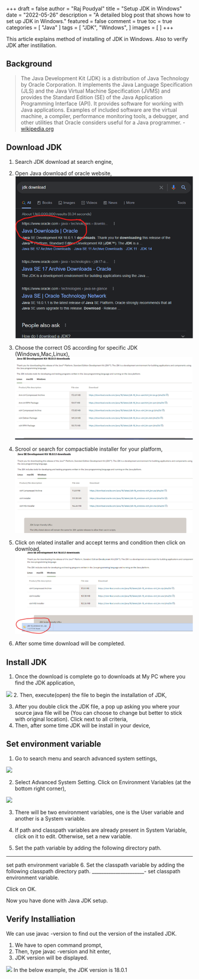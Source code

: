 +++
draft = false
author = "Raj Poudyal"
title = "Setup JDK in Windows"
date = "2022-05-26"
description = "A detailed blog post that shows how to set up JDK in Windows."
featured = false
comment = true
toc = true
categories = [
"Java"
]
tags = [
"JDK",
"Windows",
]
images = [
]
+++

This article explains method of installing of JDK in Windows. Also to verify JDK after instillation. 

<!--more-->

## Background

> The Java Development Kit (JDK) is a distribution of Java Technology by Oracle Corporation. It implements the Java Language Specification (JLS) and the Java Virtual Machine Specification (JVMS) and provides the Standard Edition (SE) of the Java Application Programming Interface (API). It provides software for working with Java applications. Examples of included software are the virtual machine, a compiler, performance monitoring tools, a debugger, and other utilities that Oracle considers useful for a Java programmer. - [wikipedia.org](https://en.wikipedia.org/wiki/Java_Development_Kit)

## Download JDK 

1. Search JDK download at search engine,

2. Open Java download of oracle website,
![](/images/setup-jdk-in-windows/1.jpg?width=300px)

3. Choose the correct OS according for specific JDK (Windows,Mac,Linux),
![](/images/setup-jdk-in-windows/2.jpg)

4. Scrool or search for compactiable installer for your platform,
![](/images/setup-jdk-in-windows/3.jpg)

5. Click on related installer and accept terms and condition then click on download,
![](/images/setup-jdk-in-windows/4.jpg)

6. After some time download will be completed.
  
## Install JDK
  1. Once the download is complete go to downloads at My PC where you find the JDK application,

  ![](5.jpg)
  2. Then, execute(open) the file to begin the installation of JDK,

  3. After you double click the JDK file, a pop up asking you where your source java file will be (You can choose to change but better to stick with original location). Click next to all criteria,
  4. Then, after some time JDK will be install in your device, 



## Set environment variable
1. Go to search menu and search advanced system settings, 

![](8.jpg)

2. Select Advanced System Setting.
Click on Environment Variables (at the bottom right corner),

![](9.jpg)

3. There will be two environment variables, one is the User variable and another is a System variable.


4. If path and classpath variables are already present in System Variable, click on it to edit. Otherwise, set a new variable.
5. Set the path variable by adding the following directory path.
  _______________________
set path environment variable
6. Set the classpath variable by adding the following classpath directory path.
  _______________________-_
set classpath environment variable.


Click on OK.


Now you have done with Java JDK setup. 



## Verify Installiation
We can use javac -version to find out the version of the installed JDK. 
1. We have to open command prompt,
2. Then, type javac -version and hit enter,
3. JDK version will be displayed.

![](6.jpg)
 In the below example, the JDK version is 18.0.1



